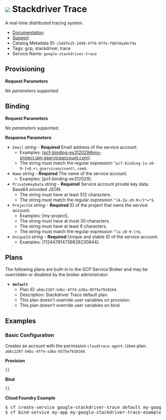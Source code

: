 # <a name="google-stackdriver-trace"></a> ![](https://cloud.google.com/_static/images/cloud/products/logos/svg/trace.svg) Stackdriver Trace
A real-time distributed tracing system.

 * [Documentation](https://cloud.google.com/trace/docs/)
 * [Support](https://cloud.google.com/stackdriver/docs/getting-support)
 * Catalog Metadata ID: `c5ddfe15-24d9-47f8-8ffe-f6b7daa9cf4a`
 * Tags: gcp, stackdriver, trace
 * Service Name: `google-stackdriver-trace`

## Provisioning

**Request Parameters**

_No parameters supported._


## Binding

**Request Parameters**

_No parameters supported._

**Response Parameters**

 * `Email` _string_ - **Required** Email address of the service account.
    * Examples: [pcf-binding-ex312029@my-project.iam.gserviceaccount.com].
    * The string must match the regular expression `^pcf-binding-[a-z0-9-]+@.+\.gserviceaccount\.com$`.
 * `Name` _string_ - **Required** The name of the service account.
    * Examples: [pcf-binding-ex312029].
 * `PrivateKeyData` _string_ - **Required** Service account private key data. Base64 encoded JSON.
    * The string must have at least 512 characters.
    * The string must match the regular expression `^[A-Za-z0-9+/]*=*$`.
 * `ProjectId` _string_ - **Required** ID of the project that owns the service account.
    * Examples: [my-project].
    * The string must have at most 30 characters.
    * The string must have at least 6 characters.
    * The string must match the regular expression `^[a-z0-9-]+$`.
 * `UniqueId` _string_ - **Required** Unique and stable ID of the service account.
    * Examples: [112447814736626230844].

## Plans

The following plans are built-in to the GCP Service Broker and may be overridden
or disabled by the broker administrator.


* **`default`**
  * Plan ID: `ab6c2287-b4bc-4ff4-a36a-0575e7910164`.
  * Description: Stackdriver Trace default plan.
  * This plan doesn't override user variables on provision.
  * This plan doesn't override user variables on bind.


## Examples




### Basic Configuration


Creates an account with the permission `cloudtrace.agent`.
Uses plan: `ab6c2287-b4bc-4ff4-a36a-0575e7910164`.

**Provision**

```javascript
{}
```

**Bind**

```javascript
{}
```

**Cloud Foundry Example**

<pre>
$ cf create-service google-stackdriver-trace default my-google-stackdriver-trace-example -c `{}`
$ cf bind-service my-app my-google-stackdriver-trace-example -c `{}`
</pre>